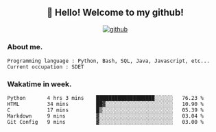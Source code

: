<h2 align="center">👋 Hello! Welcome to my github! </h2>
<p align="center">
  <a href="https://github.com/usergwen"><img src="https://img.shields.io/badge/GitHub-24292e" alt="github"></a>
</p>

### About me.

```Plain Text
Programming language : Python, Bash, SQL, Java, Javascript, etc...
Current occupation : SDET
```
### Wakatime in week.

<!--START_SECTION:waka-->
```text
Python       4 hrs 3 mins    ███████████████████░░░░░░   76.23 % 
HTML         34 mins         ██▓░░░░░░░░░░░░░░░░░░░░░░   10.90 % 
C            17 mins         █▒░░░░░░░░░░░░░░░░░░░░░░░   05.39 % 
Markdown     9 mins          ▓░░░░░░░░░░░░░░░░░░░░░░░░   03.04 % 
Git Config   9 mins          ▓░░░░░░░░░░░░░░░░░░░░░░░░   03.00 % 
```
<!--END_SECTION:waka-->
